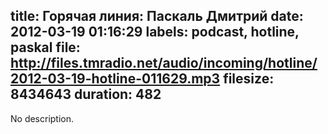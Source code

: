 title: Горячая линия: Паскаль Дмитрий
date: 2012-03-19 01:16:29
labels: podcast, hotline, paskal
file: http://files.tmradio.net/audio/incoming/hotline/2012-03-19-hotline-011629.mp3
filesize: 8434643
duration: 482
---
No description.
